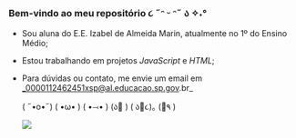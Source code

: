 ### Bem-vindo ao meu repositório ૮ ˶ᵔ ᵕ ᵔ˶ ა ✧˖°

- Sou aluna do E.E. Izabel de Almeida Marin, atualmente no 1º do Ensino Médio;
- Estou trabalhando em projetos *JavaScript* e *HTML*;
- Para dúvidas ou contato, me envie um email em  _0000112462451xsp@al.educacao.sp.gov.br_

  ( ˶•o•˶)    ( •ω• )     ( •⤙•  )
  (ა🍱 )    ( ა🍙૮)｡     (🍜٩  )

  ![](https://media4.giphy.com/media/v1.Y2lkPTc5MGI3NjExMXg0cnUxa3UxZ2JkZGo0cGJ3bW04cHFsbXlqdmF6MDBvdGo4M2p4NCZlcD12MV9pbnRlcm5hbF9naWZfYnlfaWQmY3Q9Zw/gSgW7pEhRYN5jotEmk/giphy.webp)
